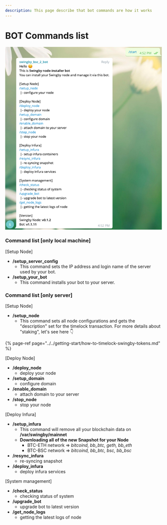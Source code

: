 ```yaml
---
description: This page describe that bot commands are how it works
---
```


# BOT Commands list

![Bot commdand list](../../.gitbook/assets/image%20%2835%29.png)

### Command list \[only local machine\]

\[Setup Node\]

* **/setup\_server\_config**  
  * This command sets the IP address and login name of the server used by your bot.
* **/setup\_your\_bot**  
  * This command installs your bot to your server.

### Command list \[only server\]

\[Setup Node\]

* **/setup\_node**
  * This command sets all node configurations and gets the "description" set for the timelock transaction.  For more details about "staking", let's see here 👇

{% page-ref page="../../getting-start/how-to-timelock-swingby-tokens.md" %}



\[Deploy Node\] 

* **/deploy\_node** 
  * deploy your node 
* **/setup\_domain** 
  * configure domain 
* **/enable\_domain** 
  * attach domain to your server
* **/stop\_node** 
  * stop your node

\[Deploy Infura\] 

* **/setup\_infura** 
  * This command will remove all your blockchain data on **/var/swingby/mainnet** 
  * **Downloading all of the new Snapshot for your Node** 
    * BTC-ETH network =&gt;  _bitcoind, bb\_btc, geth, bb\_eth_
    * BTC-BSC network =&gt;  _bitcoind, bb\_btc, bsc, bb\_bsc_
* **/resync\_infura** 
  * re-syncing snapshot 
* **/deploy\_infura** 
  * deploy infura services

\[System management\] 

* **/check\_status**
  * checking status of system 
* **/upgrade\_bot**
  * upgrade bot to latest version 
* **/get\_node\_logs**
  * getting the latest logs of node

